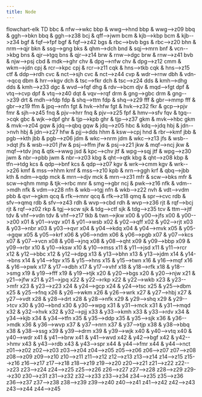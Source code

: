 ```yaml
---
title: Node
---
```

flowchart-elk TD
bbc & nfw-->wkc
bbp & wwg-->hnd
bbp & wwg-->z09
bbq & ggh-->bkn
bbq & ggh-->z38
bcj & qff-->jwm
bcm & kjb-->kbp
bcm & kjb-->z34
bgf & fqf-->fpf
bgf & fqf-->z42
bgs & rbc-->bvb
bgs & rbc-->z20
bhn & nrm-->qjr
bkn & ssg-->gng
bks & qhm-->dch
bnd & sqj-->mrn
bnf & vcn-->kbg
bns & qjr-->tgq
bns & qjr-->z14
brw & rnw-->dgc
brw & rnw-->z41
bvb & njw-->psj
cbd & mdk-->ghr
chv & dpg-->nfw
chv & dpg-->z12
cmm & wkm-->jdn
cpj & rcr-->kpc
cpj & rcr-->z11
cqk & hns-->tkb
cqk & hns-->z15
ctf & ddp-->rdh
cvc & nct-->sjh
cvc & nct-->z44
cvp & wdr-->rnw
dbh & vdn-->qcq
dbm & hrr-->kgv
dch & tsc-->fkr
dch & tsc-->z24
dds & kmh-->dhg
dds & kmh-->z33
dgc & wvd-->fqf
dhg & rdv-->bcm
djv & mqd-->fgt
dpf & vtq-->cvp
dpf & vtq-->z40
dqt & vqv-->rqf
drm & gng-->gbc
drm & gng-->z39
drt & mdh-->fdp
fdp & shq-->ttm
fdp & shq-->z29
fff & gbr-->mmp
fff & gbr-->z19
ffm & jpq-->nfn
fgt & hvk-->hfw
fgt & hvk-->z32
fkr & gcp-->pjv
fmr & sjh-->z45
fnq & pjv-->hrr
fnq & pjv-->z25
fpf & hmv-->sfv
fqv & tgq-->cqk
gbc & wjk-->dpf
ghr & tjp-->kpb
ghr & tjp-->z37
gkm & mvk-->hbc
gkm & mvk-->z04
gqw & jdq-->qbq
gqw & jdq-->z05
hbc & kdq-->jdq
hbj & jdn-->nvh
hbj & jdn-->z27
hfw & pjj-->dds
hhm & ksw-->cpj
hnd & rbr-->kmf
jbb & pgb-->kth
jbb & pgb-->z06
jdm & wkc-->nrm
jdm & wkc-->z13
jfs & wsb-->dqt
jfs & wsb-->z01
jfw & psj-->ffm
jfw & psj-->z21
jkw & mqf-->ncj
jkw & mqf-->tdv
jnq & qtk-->wwg
jsd & kpc-->chv
jtf & wpg-->sqj
jtf & wpg-->z30
jwm & nbr-->pbb
jwm & nbr-->z03
kbg & qht-->qtk
kbg & qht-->z08
kbp & tfn-->tdg
kcs & qdp-->bnf
kcs & qdp-->z07
kgv & wrk-->cmm
kgv & wrk-->z26
kmf & mss-->hhm
kmf & mss-->z10
kpb & nrn-->ggh
krf & qbq-->jbb
kth & ndm-->qdp
mck & mrn-->djv
mck & mrn-->z31
mfr & scw-->bks
mfr & scw-->qhm
mmp & tjk-->rbc
mnr & smg-->gbr
ncj & pwk-->z16
nfk & vdm-->mdh
nfk & vdm-->z28
nfn & wkb-->tgj
nfn & wkb-->z22
nvh & vdt-->vdm
pbb & qvr-->gkm
qcq & rfk-->mnr
qcq & rfk-->z18
qmq & spr-->cvc
rdb & sfv-->qmq
rdb & sfv-->z43
rdh & wvp-->cbd
rdh & wvp-->z36
rjt & rqf-->bcj
rjt & rqf-->z02
rkp & tgj-->scw
sjk & tdg-->ctf
sjk & tdg-->z35
tcv & ttm-->jtf
tdv & vhf-->vdn
tdv & vhf-->z17
tkb & twn-->jkw
x00 & y00-->jfs
x00 & y00-->z00
x01 & y01-->vqv
x01 & y01-->wsb
x02 & y02-->qff
x02 & y02-->rjt
x03 & y03-->nbr
x03 & y03-->qvr
x04 & y04-->kdq
x04 & y04-->mvk
x05 & y05-->gqw
x05 & y05-->krf
x06 & y06-->ndm
x06 & y06-->pgb
x07 & y07-->kcs
x07 & y07-->vcn
x08 & y08-->jnq
x08 & y08-->qht
x09 & y09-->bbp
x09 & y09-->rbr
x10 & y10-->ksw
x10 & y10-->mss
x11 & y11-->jsd
x11 & y11-->rcr
x12 & y12-->bbc
x12 & y12-->dpg
x13 & y13-->bhn
x13 & y13-->jdm
x14 & y14-->bns
x14 & y14-->fqv
x15 & y15-->hns
x15 & y15-->twn
x16 & y16-->mqf
x16 & y16-->pwk
x17 & y17-->dbh
x17 & y17-->vhf
x18 & y18-->rfk
x18 & y18-->smg
x19 & y19-->fff
x19 & y19-->tjk
x20 & y20-->bgs
x20 & y20-->njw
x21 & y21-->jfw
x21 & y21-->jpq
x22 & y22-->rkp
x22 & y22-->wkb
x23 & y23-->mfr
x23 & y23-->z23
x24 & y24-->gcp
x24 & y24-->tsc
x25 & y25-->dbm
x25 & y25-->fnq
x26 & y26-->wkm
x26 & y26-->wrk
x27 & y27-->hbj
x27 & y27-->vdt
x28 & y28-->drt
x28 & y28-->nfk
x29 & y29-->shq
x29 & y29-->tcv
x30 & y30-->bnd
x30 & y30-->wpg
x31 & y31-->mck
x31 & y31-->mqd
x32 & y32-->hvk
x32 & y32-->pjj
x33 & y33-->kmh
x33 & y33-->rdv
x34 & y34-->kjb
x34 & y34-->tfn
x35 & y35-->ddp
x35 & y35-->sjk
x36 & y36-->mdk
x36 & y36-->wvp
x37 & y37-->nrn
x37 & y37-->tjp
x38 & y38-->bbq
x38 & y38-->ssg
x39 & y39-->drm
x39 & y39-->wjk
x40 & y40-->vtq
x40 & y40-->wdr
x41 & y41-->brw
x41 & y41-->wvd
x42 & y42-->bgf
x42 & y42-->hmv
x43 & y43-->rdb
x43 & y43-->spr
x44 & y44-->fmr
x44 & y44-->nct
z01-->z02
z02-->z03
z03-->z04
z04-->z05
z05-->z06
z06-->z07
z07-->z08
z08-->z09
z09-->z10
z10-->z11
z11-->z12
z12-->z13
z13-->z14
z14-->z15
z15-->z16
z16-->z17
z17-->z18
z18-->z19
z19-->z20
z20-->z21
z21-->z22
z22-->z23
z23-->z24
z24-->z25
z25-->z26
z26-->z27
z27-->z28
z28-->z29
z29-->z30
z30-->z31
z31-->z32
z32-->z33
z33-->z34
z34-->z35
z35-->z36
z36-->z37
z37-->z38
z38-->z39
z39-->z40
z40-->z41
z41-->z42
z42-->z43
z43-->z44
z44-->z45
